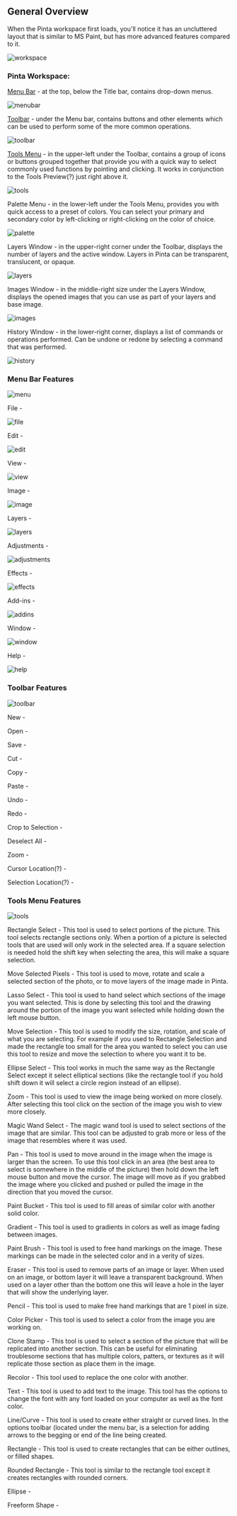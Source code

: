 ## __General Overview__ ##

When the Pinta workspace first loads, you'll notice it has an uncluttered layout that is similar to MS Paint, but has more advanced features compared to it.

![workspace](img/overview/workspace.png)

### Pinta Workspace: ###
[Menu Bar](#menu-bar-features) - at the top, below the Title bar, contains drop-down menus.

![menubar](img/overview/menubar.png)

[Toolbar](#toolbar-features) - under the Menu bar, contains buttons and other elements which can be used to perform some of the more common operations.

![toolbar](img/overview/toolbar.png)

[Tools Menu](#tools-menu-features) - in the upper-left under the Toolbar, contains a group of icons or buttons grouped together that provide you with a quick way to select commonly used functions by pointing and clicking. It works in conjunction to the Tools Preview(?) just right above it.

![tools](img/overview/tools.png)

Palette Menu - in the lower-left under the Tools Menu, provides you with quick access to a preset of colors. You can select your primary and secondary color by left-clicking or right-clicking on the color of choice.

![palette](img/overview/palette.png)

Layers Window - in the upper-right corner under the Toolbar, displays the number of layers and the active window. Layers in Pinta can be transparent, translucent, or opaque.

![layers](img/overview/layers.png)

Images Window - in the middle-right size under the Layers Window, displays the opened images that you can use as part of your layers and base image. 

![images](img/overview/images.png)

History Window - in the lower-right corner, displays a list of commands or operations performed. Can be undone or redone by selecting a command that was performed.

![history](img/overview/history.png)

### Menu Bar Features ###

![menu](img/overview/menubar.png)

File - 

![file](img/overview/file.png)

Edit - 

![edit](img/overview/edit.png)

View - 

![view](img/overview/view.png)

Image - 

![image](img/overview/image_menu.png)

Layers - 

![layers](img/overview/layers_menu.png)

Adjustments - 

![adjustments](img/overview/adjustments.png)

Effects - 

![effects](img/overview/effects.png)

Add-ins - 

![addins](img/overview/addins.png)

Window - 

![window](img/overview/window.png)

Help - 

![help](img/overview/help.png)

### Toolbar Features ###

![toolbar](img/overview/toolbar.png)

New - 

Open - 

Save - 

Cut - 

Copy - 

Paste - 

Undo - 

Redo - 

Crop to Selection - 

Deselect All - 

Zoom - 

Cursor Location(?) - 

Selection Location(?) - 

### Tools Menu Features ###

![tools](img/overview/tools.jpg)

Rectangle Select - This tool is used to select portions of the picture. This tool selects rectangle sections only. When a portion of a picture is selected tools that are used will only work in the selected area. If a square selection is needed hold the shift key when selecting the area, this will make a square selection.

Move Selected Pixels - This tool is used to move, rotate and scale a selected section of the photo, or to move layers of the image made in Pinta.

Lasso Select - This tool is used to hand select which sections of the image you want selected. This is done by selecting this tool and the drawing around the portion of the image you want selected while holding down the left mouse button.

Move Selection - This tool is used to modify the size, rotation, and scale of what you are selecting. For example if you used to Rectangle Selection and made the rectangle too small for the area you wanted to select you can use this tool to resize and move the selection to where you want it to be.

Ellipse Select - This tool works in much the same way as the Rectangle Select except it select elliptical sections (like the rectangle tool if you hold shift down it will select a circle region instead of an ellipse).

Zoom - This tool is used to view the image being worked on more closely. After selecting this tool click on the section of the image you wish to view more closely.

Magic Wand Select - The magic wand tool is used to select sections of the image that are similar. This tool can be adjusted to grab more or less of the image that resembles where it was used.

Pan - This tool is used to move around in the image when the image is larger than the screen. To use this tool click in an area (the best area to select is somewhere in the middle of the picture) then hold down the left mouse button and move the cursor. The image will move as if you grabbed the image where you clicked and pushed or pulled the image in the direction that you moved the cursor.

Paint Bucket - This tool is used to fill areas of similar color with another solid color.

Gradient - This tool is used to gradients in colors as well as image fading between images.

Paint Brush - This tool is used to free hand markings on the image. These markings can be made in the selected color and in a verity of sizes.

Eraser - This tool is used to remove parts of an image or layer. When used on an image, or bottom layer it will leave a transparent background. When used on a layer other than the bottom one this will leave a hole in the layer that will show the underlying layer.

Pencil - This tool is used to make free hand markings that are 1 pixel in size.

Color Picker - This tool is used to select a color from the image you are working on.

Clone Stamp - This tool is used to select a section of the picture that will be replicated into another section. This can be useful for eliminating troublesome sections that has multiple colors, patters, or textures as it will replicate those section as place them in the image.

Recolor - This tool used to replace the one color with another.

Text - This tool is used to add text to the image. This tool has the options to change the font with any font loaded on your computer as well as the font color.

Line/Curve - This tool is used to create either straight or curved lines. In the options toolbar (located under the menu bar, is a selection for adding arrows to the begging or end of the line being created.

Rectangle - This tool is used to create rectangles that can be either outlines, or filled shapes.

Rounded Rectangle - This tool is similar to the rectangle tool except it creates rectangles with rounded corners.

Ellipse - 

Freeform Shape - 